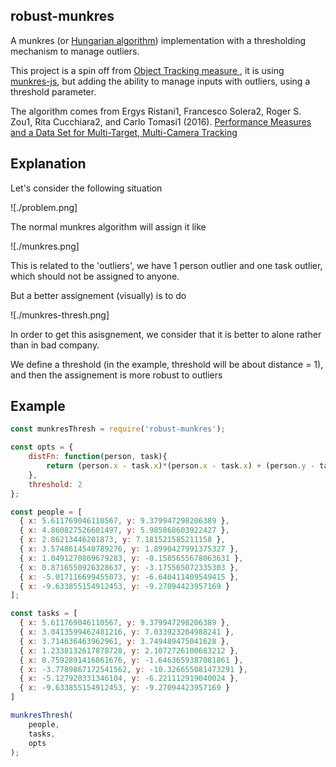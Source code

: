 ## robust-munkres

A munkres (or [Hungarian algorithm](https://en.wikipedia.org/wiki/Hungarian_algorithm)) implementation with a thresholding mechanism to manage outliers.

This project is a spin off from [Object Tracking measure
](https://github.com/piercus/object-tracking-measure), it is using [munkres-js](https://www.npmjs.com/package/munkres-js), but adding the ability to manage inputs with outliers, using a threshold parameter.

The algorithm comes from Ergys Ristani1, Francesco Solera2, Roger S. Zou1, Rita Cucchiara2, and Carlo Tomasi1 (2016). 
[Performance Measures and a Data Set for Multi-Target, Multi-Camera Tracking](https://arxiv.org/pdf/1609.01775.pdf)

## Explanation

Let's consider the following situation

![./problem.png]

The normal munkres algorithm will assign it like

![./munkres.png]

This is related to the 'outliers', we have 1 person outlier and one task outlier, which should not be assigned to anyone.

But a better assignement (visually) is to do 

![./munkres-thresh.png]


In order to get this asisgnement, we consider that it is better to alone rather than in bad company.

We define a threshold (in the example, threshold will be about distance = 1), and then the assignement is more robust to outliers

## Example

```js
const munkresThresh = require('robust-munkres');

const opts = {
	distFn: function(person, task){
		return (person.x - task.x)*(person.x - task.x) + (person.y - task.y)*(person.y - task.y)
	},
	threshold: 2
};

const people = [
  { x: 5.611769046110567, y: 9.379947298206389 },
  { x: 4.860827526601497, y: 5.985868603922427 },
  { x: 2.86213446201873, y: 7.181521585211158 },
  { x: 3.5748614540789276, y: 1.8990427991375327 },
  { x: 1.0491270869679283, y: -0.1585655678063631 },
  { x: 0.8716550926328637, y: -3.175565072335303 },
  { x: -5.017116699455073, y: -6.640411409549415 },
  { x: -9.633855154912453, y: -9.27094423957169 }
];

const tasks = [
  { x: 5.611769046110567, y: 9.379947298206389 },
  { x: 3.0413599462481216, y: 7.033923204988241 },
  { x: 3.714636463962961, y: 3.749489475041628 },
  { x: 1.2338132617878728, y: 2.1072726100683212 },
  { x: 0.7592891416861676, y: -1.6463659387081861 },
  { x: -3.7789867172541562, y: -10.326655081473291 },
  { x: -5.127920331346104, y: -6.221112919040024 },
  { x: -9.633855154912453, y: -9.27094423957169 }
]

munkresThresh(
	people,
	tasks,
	opts
);

```
